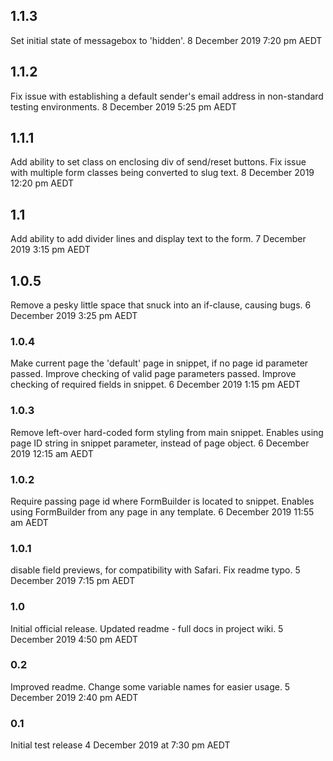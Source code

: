 ## 1.1.3
Set initial state of messagebox to 'hidden'.
8 December 2019 7:20 pm AEDT

## 1.1.2
Fix issue with establishing a default sender's email address
in non-standard testing environments.
8 December 2019 5:25 pm AEDT

## 1.1.1
Add ability to set class on enclosing div of send/reset buttons.
Fix issue with multiple form classes being converted to slug text.
8 December 2019 12:20 pm AEDT

## 1.1
Add ability to add divider lines and display text to the form.
7 December 2019 3:15 pm AEDT

## 1.0.5
Remove a pesky little space that snuck into an if-clause, causing bugs.
6 December 2019 3:25 pm AEDT

### 1.0.4
Make current page the 'default' page in snippet, if no page id parameter passed.
Improve checking of valid page parameters passed.
Improve checking of required fields in snippet.
6 December 2019 1:15 pm AEDT

### 1.0.3
Remove left-over hard-coded form styling from main snippet.
Enables using page ID string in snippet parameter, instead of page object.
6 December 2019 12:15 am AEDT

### 1.0.2
Require passing page id where FormBuilder is located to snippet.
Enables using FormBuilder from any page in any template.
6 December 2019 11:55 am AEDT

### 1.0.1
disable field previews, for compatibility with Safari.
Fix readme typo.
5 December 2019 7:15 pm AEDT

### 1.0
Initial official release.
Updated readme - full docs in project wiki.
5 December 2019 4:50 pm AEDT

### 0.2
Improved readme.
Change some variable names for easier usage.
5 December 2019 2:40 pm AEDT

### 0.1
Initial test release
4 December 2019 at 7:30 pm AEDT
